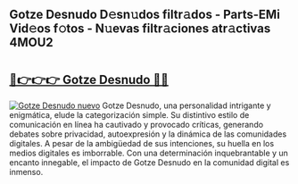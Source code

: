 ## Gotze Desnudo D𝚎sn𝚞dos filtr𝚊dos - Parts-EMi Vid𝚎os f𝚘tos - N𝚞evas filtr𝚊ciones atr𝚊ctivas 4MOU2

# <h2><a href="http://mb7vxb.tromn.icu/?c=Gotze+Desnudo">🔗👉👉👉 Gotze Desnudo 🔗🔗</a></h2>

[![Gotze Desnudo nuevo](https://i.imgur.com/pEAQMta.gif)](http://mb7vxb.tromn.icu/?c=Gotze+Desnudo)
Gotze Desnudo, una personalidad intrigante y enigmática, elude la categorización simple. Su distintivo estilo de comunicación en línea ha cautivado y provocado críticas, generando debates sobre privacidad, autoexpresión y la dinámica de las comunidades digitales. A pesar de la ambigüedad de sus intenciones, su huella en los medios digitales es imborrable. Con una determinación inquebrantable y un encanto innegable, el impacto de Gotze Desnudo en la comunidad digital es inmenso.
